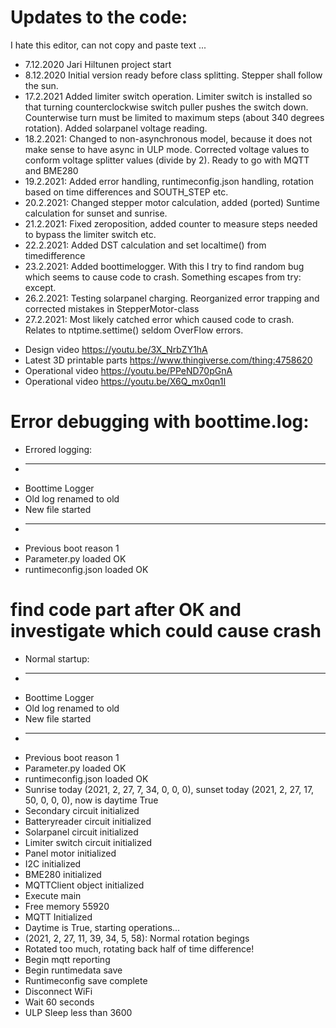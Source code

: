 # Updates to the code:

I hate this editor, can not copy and paste text ...

- 7.12.2020 Jari Hiltunen project start
- 8.12.2020 Initial version ready before class splitting. Stepper shall follow the sun.
- 17.2.2021 Added limiter switch operation. Limiter switch is installed so that turning counterclockwise switch
          puller pushes the switch down. Counterwise turn must be limited to maximum steps (about 340 degrees rotation).
          Added solarpanel voltage reading.
- 18.2.2021: Changed to non-asynchronous model, because it does not make sense to have async in ULP mode.
           Corrected voltage values to conform voltage splitter values (divide by 2).
           Ready to go with MQTT and BME280
- 19.2.2021: Added error handling, runtimeconfig.json handling, rotation based on time differences and SOUTH_STEP etc.
- 20.2.2021: Changed stepper motor calculation, added (ported) Suntime calculation for sunset and sunrise.
- 21.2.2021: Fixed zeroposition, added counter to measure steps needed to bypass the limiter switch etc.
- 22.2.2021: Added DST calculation and set localtime() from timedifference
- 23.2.2021: Added boottimelogger. With this I try to find random bug which seems to cause code to crash. Something escapes from try: except.
- 26.2.2021: Testing solarpanel charging. Reorganized error trapping and corrected mistakes in StepperMotor-class
- 27.2.2021: Most likely catched error which caused code to crash. Relates to ntptime.settime() seldom OverFlow errors.

* Design video https://youtu.be/3X_NrbZY1hA
* Latest 3D printable parts https://www.thingiverse.com/thing:4758620
* Operational video https://youtu.be/PPeND70pGnA
* Operational video https://youtu.be/X6Q_mx0qn1I

# Error debugging with boottime.log:

* Errored logging:
* ----------------
* Boottime Logger
* Old log renamed to old
* New file started
* ----------------
* Previous boot reason 1 
*  Parameter.py loaded OK
* runtimeconfig.json loaded OK

# find code part after OK and investigate which could cause crash

* Normal startup:
*  ----------------
* Boottime Logger
* Old log renamed to old
* New file started
* ----------------
* Previous boot reason 1 
* Parameter.py loaded OK
* runtimeconfig.json loaded OK
* Sunrise today (2021, 2, 27, 7, 34, 0, 0, 0), sunset today (2021, 2, 27, 17, 50, 0, 0, 0), now is daytime True
* Secondary circuit initialized
* Batteryreader circuit initialized
* Solarpanel circuit initialized
* Limiter switch circuit initialized
* Panel motor initialized
* I2C initialized
* BME280 initialized
* MQTTClient object initialized
* Execute main
* Free memory 55920
* MQTT Initialized
* Daytime is True, starting operations...
* (2021, 2, 27, 11, 39, 34, 5, 58): Normal rotation begings
* Rotated too much, rotating back half of time difference!
* Begin mqtt reporting
* Begin runtimedata save
* Runtimeconfig save complete
* Disconnect WiFi
* Wait 60 seconds
* ULP Sleep less than 3600

